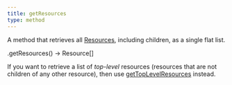 ```yaml
---
title: getResources
type: method
---
```


A method that retrieves all [Resources](resource-object), including children, as a single flat list.

<div class='spec' markdown='1'>
.getResources() -> Resource[]
</div>

If you want to retrieve a list of *top-level* resources (resources that are not children of any other resource), then use [getTopLevelResources](getTopLevelResources) instead.
